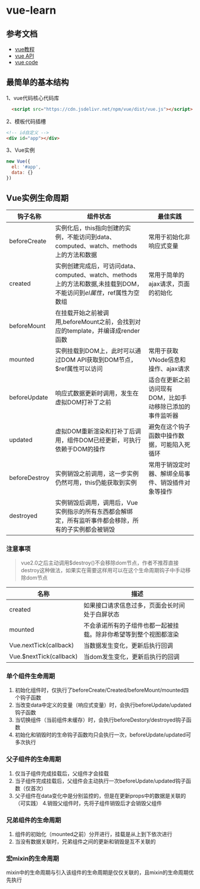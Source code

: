 # vue-learn

## 参考文档
* [vue教程](https://cn.vuejs.org/v2/guide/)
* [vue API](https://cn.vuejs.org/v2/api/)
* [vue code](https://github.com/vuejs/vue)


## 最简单的基本结构
1、vue代码核心代码库
```html
  <script src="https://cdn.jsdelivr.net/npm/vue/dist/vue.js"></script>
```
2、模板代码插槽
```html
<!-- id自定义 -->
<div id="app"></div>
```
3、Vue实例
```js
new Vue({
  el: '#app',
  data: {}
})
```

## Vue实例生命周期

钩子名称  | 组件状态 | 最佳实践
------------- | ------------- | -------------
beforeCreate   | 实例化后，this指向创建的实例，不能访问到data、computed、watch、methods上的方法和数据 | 常用于初始化非响应式变量
created   | 实例创建完成后，可访问data、computed、watch、methods上的方法和数据,未挂载到DOM，不能访问到$el属性，$ref属性为空数组 | 常用于简单的ajax请求，页面的初始化
beforeMount  | 在挂载开始之前被调用,beforeMount之前，会找到对应的template，并编译成render函数 | 
mounted   | 实例挂载到DOM上，此时可以通过DOM API获取到DOM节点，$ref属性可以访问 | 常用于获取VNode信息和操作、ajax请求
beforeUpdate   | 响应式数据更新时调用，发生在虚拟DOM打补丁之前 | 适合在更新之前访问现有DOM，比如手动移除已添加的事件监听器
updated   | 虚拟DOM重新渲染和打补丁后调用，组件DOM已经更新，可执行依赖于DOM的操作 | 避免在这个钩子函数中操作数据，可能陷入死循环
beforeDestroy   | 实例销毁之前调用，这一步实例仍然可用，this仍能获取到实例 | 常用于销毁定时器、解绑全局事件、销毁插件对象等操作
destroyed   | 实例销毁后调用，调用后，Vue实例指示的所有东西都会解绑定，所有监听事件都会移除，所有的子实例都会被销毁 | 

### 注意事项
> vue2.0之后主动调用$destroy()不会移除dom节点，作者不推荐直接destroy这种做法，如果实在需要这样用可以在这个生命周期钩子中手动移除dom节点

名称 | 描述
------------- | -------------
created | 如果接口请求信息过多，页面会长时间处于白屏状态
mounted | 不会承诺所有的子组件也都一起被挂载。除非你希望等到整个视图都渲染
Vue.nextTick(callback) | 当数据发生变化，更新后执行回调
Vue.$nextTick(callback) | 当dom发生变化，更新后执行的回调

### 单个组件生命周期
1. 初始化组件时，仅执行了beforeCreate/Created/beforeMount/mounted四个钩子函数
2. 当改变data中定义的变量（响应式变量）时，会执行beforeUpdate/updated钩子函数
3. 当切换组件（当前组件未缓存）时，会执行beforeDestory/destroyed钩子函数
4. 初始化和销毁时的生命钩子函数均只会执行一次，beforeUpdate/updated可多次执行

### 父子组件的生命周期
1. 仅当子组件完成挂载后，父组件才会挂载
2. 当子组件完成挂载后，父组件会主动执行一次beforeUpdate/updated钩子函数（仅首次）
3. 父子组件在data变化中是分别监控的，但是在更新props中的数据是关联的（可实践）
4.销毁父组件时，先将子组件销毁后才会销毁父组件


### 兄弟组件的生命周期
1. 组件的初始化（mounted之前）分开进行，挂载是从上到下依次进行
2. 当没有数据关联时，兄弟组件之间的更新和销毁是互不关联的


### 宏mixin的生命周期
mixin中的生命周期与引入该组件的生命周期是仅仅关联的，且mixin的生命周期优先执行

